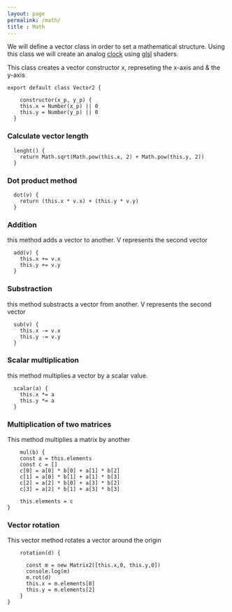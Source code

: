 ```yaml
---
layout: page
permalink: /math/
title : Math
---
```

We will define a vector class in order to set a mathematical structure. Using this class we will create an analog [clock](/clock) using  [glsl](https://en.wikipedia.org/wiki/OpenGL_Shading_Language) shaders.


This class creates a vector constructor x, represeting the x-axis and & the y-axis 
```
export default class Vector2 {

    constructor(x_p, y_p) {
    this.x = Number(x_p) || 0
    this.y = Number(y_p) || 0
  }

```
### Calculate vector length

```
  lenght() {
    return Math.sqrt(Math.pow(this.x, 2) + Math.pow(this.y, 2))
  }

``` 


### Dot product method 

```
  dot(v) {
    return (this.x * v.x) + (this.y * v.y)
  }
```

### Addition 

this method adds a vector to another. V represents the second vector 

```
  add(v) {
    this.x += v.x
    this.y += v.y
  }
```

### Substraction

this method substracts a vector from another. V represents the second vector 

``` 
  sub(v) {
    this.x -= v.x
    this.y -= v.y
  }
```

### Scalar multiplication

this method multiplies a vector by a scalar value.

```
  scalar(a) {
    this.x *= a
    this.y *= a
  }
```

### Multiplication of two matrices

This method multiplies a matrix by another 

```
    mul(b) {
    const a = this.elements
    const c = []
    c[0] = a[0] * b[0] + a[1] * b[2]
    c[1] = a[0] * b[1] + a[1] * b[3]
    c[2] = a[2] * b[0] + a[3] * b[2]
    c[3] = a[2] * b[1] + a[3] * b[3]

    this.elements = c
}
``` 

### Vector rotation 

This vector method rotates a vector around the origin

```
    rotation(d) {
      
      const m = new Matrix2([this.x,0, this.y,0])
      console.log(m)
      m.rot(d)
      this.x = m.elements[0]
      this.y = m.elements[2]
    }
}

```